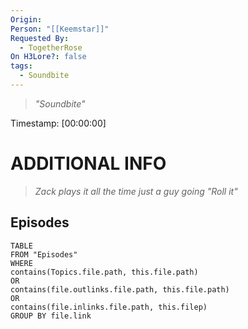 ```yaml
---
Origin: 
Person: "[[Keemstar]]"
Requested By:
  - TogetherRose
On H3Lore?: false
tags:
  - Soundbite
---
```

> *"Soundbite"*

Timestamp: [00:00:00]

# ADDITIONAL INFO
> *Zack plays it all the time just a guy going "Roll it"*
## Episodes
``` dataview
TABLE
FROM "Episodes"
WHERE 
contains(Topics.file.path, this.file.path) 
OR 
contains(file.outlinks.file.path, this.file.path)
OR
contains(file.inlinks.file.path, this.filep)
GROUP BY file.link
```